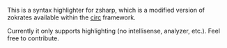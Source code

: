 This is a syntax highlighter for zsharp, which is a modified version of zokrates available within the [circ]("https://github.com/circify/circ") framework.

Currently it only supports highlighting (no intellisense, analyzer, etc.). Feel free to contribute.